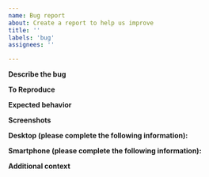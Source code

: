 ```yaml
---
name: Bug report
about: Create a report to help us improve
title: ''
labels: 'bug'
assignees: ''

---
```


**Describe the bug**

<!--
A clear and concise description of what the bug is.
-->

**To Reproduce**

<!--
Steps to reproduce the behavior:
1. Go to '...'
2. Click on '....'
3. Scroll down to '....'
4. See error
-->

**Expected behavior**

<!--
A clear and concise description of what you expected to happen.
-->

**Screenshots**

<!--
If applicable, add screenshots to help explain your problem.
-->

**Desktop (please complete the following information):**

<!--
 - OS: [e.g. iOS]
 - Browser [e.g. chrome, safari]
 - Version [e.g. 22]
-->

**Smartphone (please complete the following information):**

<!--
 - Device: [e.g. iPhone6]
 - OS: [e.g. iOS8.1]
 - Browser [e.g. stock browser, safari]
 - Version [e.g. 22]
-->

**Additional context**

<!--
Add any other context about the problem here.
-->
